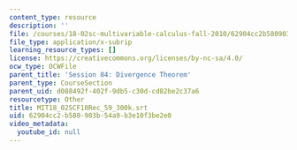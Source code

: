```yaml
---
content_type: resource
description: ''
file: /courses/18-02sc-multivariable-calculus-fall-2010/62904cc2b580903b54a9b3e10f3be2e0_MIT18_02SCF10Rec_59_300k.srt
file_type: application/x-subrip
learning_resource_types: []
license: https://creativecommons.org/licenses/by-nc-sa/4.0/
ocw_type: OCWFile
parent_title: 'Session 84: Divergence Theorem'
parent_type: CourseSection
parent_uid: d088492f-402f-9db5-c30d-cd82be2c37a6
resourcetype: Other
title: MIT18_02SCF10Rec_59_300k.srt
uid: 62904cc2-b580-903b-54a9-b3e10f3be2e0
video_metadata:
  youtube_id: null
---
```

